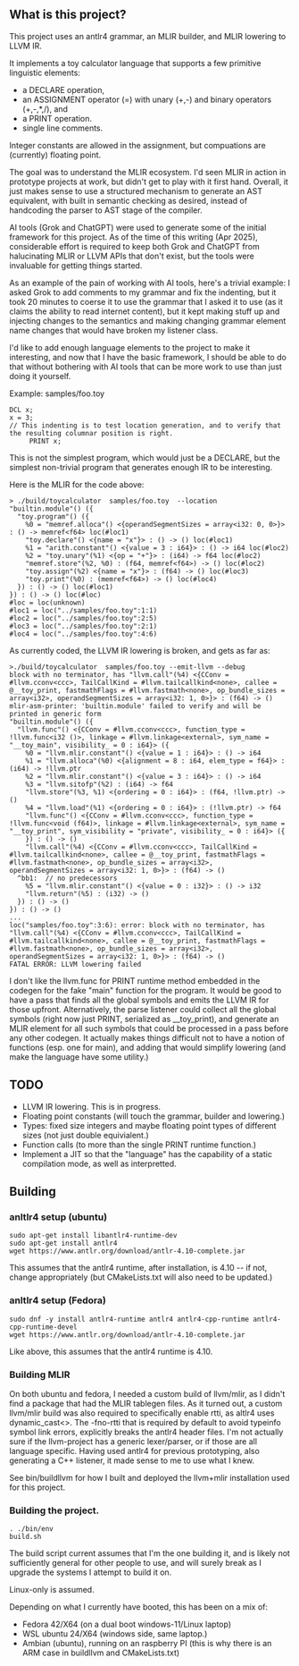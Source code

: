 ## What is this project?

This project uses an antlr4 grammar, an MLIR builder, and MLIR lowering to LLVM IR.

It implements a toy calculator language that supports a few primitive linguistic elements:

* a DECLARE operation,
* an ASSIGNMENT operator (=) with unary (+,-) and binary operators (+,-,*,/), and
* a PRINT operation.
* single line comments.

Integer constants are allowed in the assignment, but compuations are (currently) floating point.

The goal was to understand the MLIR ecosystem.
I'd seen MLIR in action in prototype projects at work, but didn't get to play with it first hand.
Overall, it just makes sense to use a structured mechanism to generate an AST equivalent, with built in semantic checking as desired, instead of handcoding the parser to AST stage of the compiler.

AI tools (Grok and ChatGPT) were used to generate some of the initial framework for this project.
As of the time of this writing (Apr 2025), considerable effort is required to keep both Grok and ChatGPT from halucinating MLIR or LLVM APIs that don't exist,
but the tools were invaluable for getting things started.

As an example of the pain of working with AI tools, here's a trivial example: I asked Grok to add comments to my grammar and fix the indenting, but it took 20 minutes to coerse it to use the grammar that I asked it to use (as it claims the ability to read internet content), but it kept making stuff up and injecting changes to the semantics and making changing grammar element name changes that would have broken my listener class.

I'd like to add enough language elements to the project to make it interesting, and now that I have the basic framework, I should be able to
do that without bothering with AI tools that can be more work to use than just doing it yourself.

Example: samples/foo.toy

```
DCL x;
x = 3;
// This indenting is to test location generation, and to verify that the resulting columnar position is right.
     PRINT x;
```

This is not the simplest program, which would just be a DECLARE, but the simplest non-trivial program that generates enough IR to be interesting.

Here is the MLIR for the code above:

```
> ./build/toycalculator  samples/foo.toy  --location
"builtin.module"() ({
  "toy.program"() ({
    %0 = "memref.alloca"() <{operandSegmentSizes = array<i32: 0, 0>}> : () -> memref<f64> loc(#loc1)
    "toy.declare"() <{name = "x"}> : () -> () loc(#loc1)
    %1 = "arith.constant"() <{value = 3 : i64}> : () -> i64 loc(#loc2)
    %2 = "toy.unary"(%1) <{op = "+"}> : (i64) -> f64 loc(#loc2)
    "memref.store"(%2, %0) : (f64, memref<f64>) -> () loc(#loc2)
    "toy.assign"(%2) <{name = "x"}> : (f64) -> () loc(#loc3)
    "toy.print"(%0) : (memref<f64>) -> () loc(#loc4)
  }) : () -> () loc(#loc1)
}) : () -> () loc(#loc)
#loc = loc(unknown)
#loc1 = loc("../samples/foo.toy":1:1)
#loc2 = loc("../samples/foo.toy":2:5)
#loc3 = loc("../samples/foo.toy":2:1)
#loc4 = loc("../samples/foo.toy":4:6)
```

As currently coded, the LLVM IR lowering is broken, and gets as far as:

```
>./build/toycalculator  samples/foo.toy --emit-llvm --debug
block with no terminator, has "llvm.call"(%4) <{CConv = #llvm.cconv<ccc>, TailCallKind = #llvm.tailcallkind<none>, callee = @__toy_print, fastmathFlags = #llvm.fastmath<none>, op_bundle_sizes = array<i32>, operandSegmentSizes = array<i32: 1, 0>}> : (f64) -> ()
mlir-asm-printer: 'builtin.module' failed to verify and will be printed in generic form
"builtin.module"() ({
  "llvm.func"() <{CConv = #llvm.cconv<ccc>, function_type = !llvm.func<i32 ()>, linkage = #llvm.linkage<external>, sym_name = "__toy_main", visibility_ = 0 : i64}> ({
    %0 = "llvm.mlir.constant"() <{value = 1 : i64}> : () -> i64
    %1 = "llvm.alloca"(%0) <{alignment = 8 : i64, elem_type = f64}> : (i64) -> !llvm.ptr
    %2 = "llvm.mlir.constant"() <{value = 3 : i64}> : () -> i64
    %3 = "llvm.sitofp"(%2) : (i64) -> f64
    "llvm.store"(%3, %1) <{ordering = 0 : i64}> : (f64, !llvm.ptr) -> ()
    %4 = "llvm.load"(%1) <{ordering = 0 : i64}> : (!llvm.ptr) -> f64
    "llvm.func"() <{CConv = #llvm.cconv<ccc>, function_type = !llvm.func<void (f64)>, linkage = #llvm.linkage<external>, sym_name = "__toy_print", sym_visibility = "private", visibility_ = 0 : i64}> ({
    }) : () -> ()
    "llvm.call"(%4) <{CConv = #llvm.cconv<ccc>, TailCallKind = #llvm.tailcallkind<none>, callee = @__toy_print, fastmathFlags = #llvm.fastmath<none>, op_bundle_sizes = array<i32>, operandSegmentSizes = array<i32: 1, 0>}> : (f64) -> ()
  ^bb1:  // no predecessors
    %5 = "llvm.mlir.constant"() <{value = 0 : i32}> : () -> i32
    "llvm.return"(%5) : (i32) -> ()
  }) : () -> ()
}) : () -> ()
...
loc("samples/foo.toy":3:6): error: block with no terminator, has "llvm.call"(%4) <{CConv = #llvm.cconv<ccc>, TailCallKind = #llvm.tailcallkind<none>, callee = @__toy_print, fastmathFlags = #llvm.fastmath<none>, op_bundle_sizes = array<i32>, operandSegmentSizes = array<i32: 1, 0>}> : (f64) -> ()
FATAL ERROR: LLVM lowering failed
```

I don't like the llvm.func for PRINT runtime method embedded in the codegen for the fake "main" function for the program.
It would be good to have a pass that finds all the global symbols and emits the LLVM IR for those upfront.  Alternatively, the parse listener could collect all the global symbols (right now just PRINT, serialized as __toy_print), and generate an MLIR element for all such symbols that could be processed in a pass before any other codegen.
It actually makes things difficult not to have a notion of functions (esp. one for main), and adding that would simplify lowering (and make the language have some utility.)

## TODO

* LLVM IR lowering.  This is in progress.
* Floating point constants (will touch the grammar, builder and lowering.)
* Types: fixed size integers and maybe floating point types of different sizes (not just double equivialent.)
* Function calls (to more than the single PRINT runtime function.)
* Implement a JIT so that the "language" has the capability of a static compilation mode, as well as interpretted.

## Building

### anltlr4 setup (ubuntu)

```
sudo apt-get install libantlr4-runtime-dev
sudo apt-get install antlr4
wget https://www.antlr.org/download/antlr-4.10-complete.jar
```

This assumes that the antlr4 runtime, after installation, is 4.10 -- if not, change appropriately (but CMakeLists.txt will also need to be updated.)

### anltlr4 setup (Fedora)

```
sudo dnf -y install antlr4-runtime antlr4 antlr4-cpp-runtime antlr4-cpp-runtime-devel
wget https://www.antlr.org/download/antlr-4.10-complete.jar
```

Like above, this assumes that the antlr4 runtime is 4.10.

### Building MLIR

On both ubuntu and fedora, I needed a custom build of llvm/mlir, as I didn't find a package that had the MLIR tablegen files.
As it turned out, a custom llvm/mlir build was also required to specifically enable rtti, as altlr4 uses dynamic_cast<>.
The -fno-rtti that is required by default to avoid typeinfo symbol link errors, explicitly breaks the antlr4 header files.
I'm not actually sure if the llvm-project has a generic lexer/parser, or if those are all language specific.
Having used antlr4 for previous prototyping, also generating a C++ listener, it made sense to me to use what I knew.

See bin/buildllvm for how I built and deployed the llvm+mlir installation used for this project.

### Building the project.

```
. ./bin/env
build.sh
```

The build script current assumes that I'm the one building it, and is likely not sufficiently general for other people to use, and will surely break as I upgrade the systems I attempt to build it on.

Linux-only is assumed.

Depending on what I currently have booted, this has been on a mix of:

* Fedora 42/X64 (on a dual boot windows-11/Linux laptop)
* WSL ubuntu 24/X64 (windows side, same laptop.)
* Ambian (ubuntu), running on an raspberry PI (this is why there is an ARM case in buildllvm and CMakeLists.txt)

